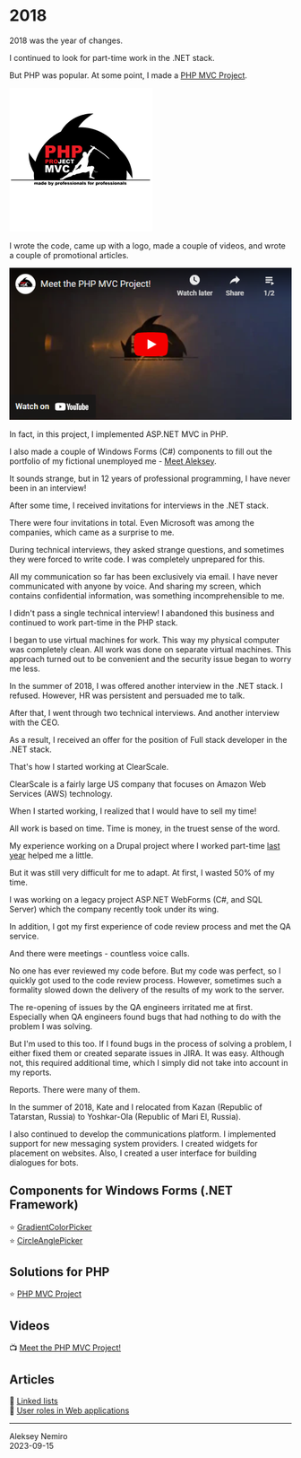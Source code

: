 # 2018

2018 was the year of changes.

I continued to look for part-time work in the .NET stack.

But PHP was popular. At some point, I made a [PHP MVC Project](https://github.com/php-mvc-project/php-mvc).

![PHP MVC Project](assets/php_mvc_project_logo.png)

I wrote the code, came up with a logo, made a couple of videos, and wrote a couple of promotional articles.

[![](assets/php_mvc_project_video.png)](https://www.youtube.com/watch?v=AvMFHHyhmVM&list=PLx7iAxdP3yHWWIY53ksztN0zqck-r8Wxx)

In fact, in this project, I implemented ASP.NET MVC in PHP.

I also made a couple of Windows Forms (C#) components to fill out the portfolio of my fictional unemployed me - [Meet Aleksey](https://github.com/meet-aleksey).

It sounds strange, but in 12 years of professional programming, I have never been in an interview!

After some time, I received invitations for interviews in the .NET stack.

There were four invitations in total. Even Microsoft was among the companies, which came as a surprise to me.

During technical interviews, they asked strange questions, and sometimes they were forced to write code.
I was completely unprepared for this.

All my communication so far has been exclusively via email. I have never communicated with anyone by voice.
And sharing my screen, which contains confidential information, was something incomprehensible to me.

I didn't pass a single technical interview!
I abandoned this business and continued to work part-time in the PHP stack.

I began to use virtual machines for work.
This way my physical computer was completely clean. All work was done on separate virtual machines.
This approach turned out to be convenient and the security issue began to worry me less.

In the summer of 2018, I was offered another interview in the .NET stack. I refused.
However, HR was persistent and persuaded me to talk.

After that, I went through two technical interviews. And another interview with the CEO.

As a result, I received an offer for the position of Full stack developer in the .NET stack.

That's how I started working at ClearScale.

ClearScale is a fairly large US company that focuses on Amazon Web Services (AWS) technology.

When I started working, I realized that I would have to sell my time!

All work is based on time. Time is money, in the truest sense of the word.

My experience working on a Drupal project where I worked part-time [last year](../2017) helped me a little.

But it was still very difficult for me to adapt. At first, I wasted 50% of my time.

I was working on a legacy project ASP.NET WebForms (C#, and SQL Server) which the company recently took under its wing.

In addition, I got my first experience of code review process and met the QA service.

And there were meetings - countless voice calls.

No one has ever reviewed my code before.
But my code was perfect, so I quickly got used to the code review process.
However, sometimes such a formality slowed down the delivery of the results of my work to the server.

The re-opening of issues by the QA engineers irritated me at first.
Especially when QA engineers found bugs that had nothing to do with the problem I was solving.

But I'm used to this too. If I found bugs in the process of solving a problem, I either fixed them or created separate issues in JIRA. It was easy.
Although not, this required additional time, which I simply did not take into account in my reports.

Reports. There were many of them.

In the summer of 2018, Kate and I relocated from Kazan (Republic of Tatarstan, Russia) to Yoshkar-Ola (Republic of Mari El, Russia).

I also continued to develop the communications platform.
I implemented support for new messaging system providers.
I created widgets for placement on websites. Also, I created a user interface for building dialogues for bots.

## Components for Windows Forms (.NET Framework)

:star: [GradientColorPicker](https://github.com/meet-aleksey/GradientColorPicker)  
:star: [CircleAnglePicker](https://github.com/meet-aleksey/CircleAnglePicker)

## Solutions for PHP

:star: [PHP MVC Project](https://github.com/php-mvc-project/php-mvc)

## Videos

:tv: [Meet the PHP MVC Project!](https://www.youtube.com/watch?v=AvMFHHyhmVM&list=PLx7iAxdP3yHWWIY53ksztN0zqck-r8Wxx)

## Articles

:page_facing_up: [Linked lists](articles/Linked_lists.md)  
:page_facing_up: [User roles in Web applications](articles/User_roles.md)

---
Aleksey Nemiro  
2023-09-15
